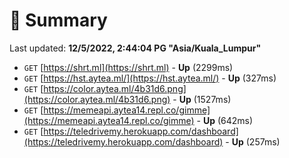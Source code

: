 # 📖 Summary
Last updated: **12/5/2022, 2:44:04 PG "Asia/Kuala_Lumpur"**

- `GET` [https://shrt.ml](https://shrt.ml) - **Up** (2299ms)
- `GET` [https://hst.aytea.ml/](https://hst.aytea.ml/) - **Up** (327ms)
- `GET` [https://color.aytea.ml/4b31d6.png](https://color.aytea.ml/4b31d6.png) - **Up** (1527ms)
- `GET` [https://memeapi.aytea14.repl.co/gimme](https://memeapi.aytea14.repl.co/gimme) - **Up** (642ms)
- `GET` [https://teledrivemy.herokuapp.com/dashboard](https://teledrivemy.herokuapp.com/dashboard) - **Up** (257ms)
